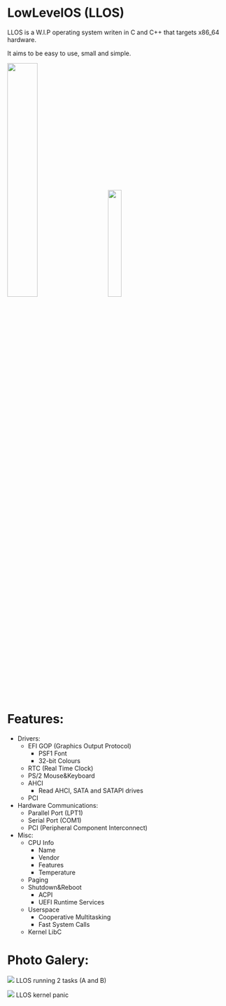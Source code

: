 # LowLevelOS (LLOS)

LLOS is a W.I.P operating system writen in C and C++ that targets x86_64 hardware.

It aims to be easy to use, small and simple.

<p float="left">
<img width="37%" src="https://forthebadge.com/images/badges/works-on-my-machine.svg">
&nbsp;&nbsp;&nbsp;&nbsp;&nbsp;&nbsp;&nbsp;&nbsp;&nbsp;
<img width="25%" src="https://forthebadge.com/images/badges/0-percent-optimized.svg">
</p>

# Features:
 - Drivers:
    - EFI GOP (Graphics Output Protocol)
         - PSF1 Font
         - 32-bit Colours
    - RTC (Real Time Clock) 
    - PS/2 Mouse&Keyboard
    - AHCI
         - Read AHCI, SATA and SATAPI drives
    - PCI
 - Hardware Communications:
    - Parallel Port (LPT1)
    - Serial Port (COM1)
    - PCI (Peripheral Component Interconnect)
 - Misc:
    - CPU Info
         - Name
         - Vendor
         - Features
         - Temperature
    - Paging
    - Shutdown&Reboot
         - ACPI
         - UEFI Runtime Services
    - Userspace
         - Cooperative Multitasking
         - Fast System Calls
    - Kernel LibC

# Photo Galery:
![](https://i.imgur.com/nE6Pm7g.png)
LLOS running 2 tasks (A and B)

![](https://i.imgur.com/7539MjY.png)
LLOS kernel panic

